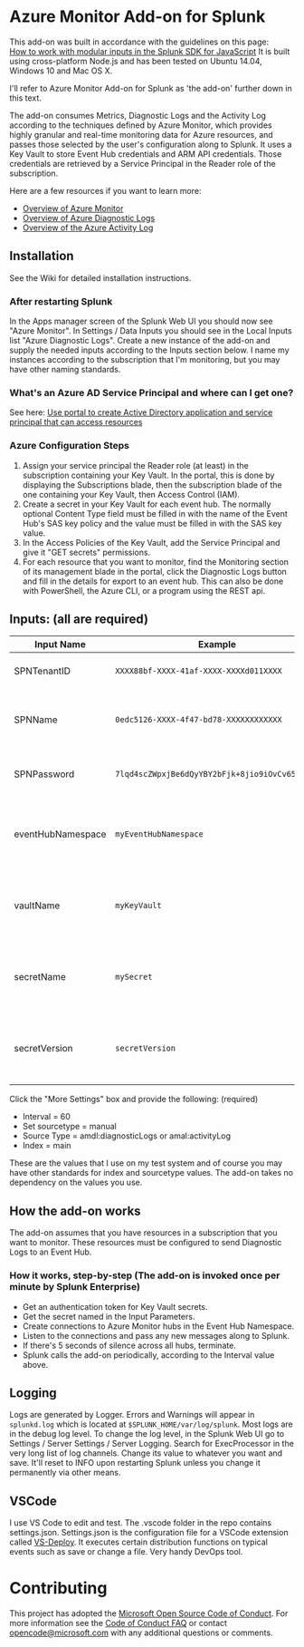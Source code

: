 # Azure Monitor Add-on for Splunk

This add-on was built in accordance with the guidelines on this page:<br/>
[How to work with modular inputs in the Splunk SDK for JavaScript](http://dev.splunk.com/view/javascript-sdk/SP-CAAAEXM) It is built using cross-platform Node.js and has been tested on Ubuntu 14.04, Windows 10 and Mac OS X.

I'll refer to Azure Monitor Add-on for Splunk as 'the add-on' further down in this text.

The add-on consumes Metrics, Diagnostic Logs and the Activity Log according to the techniques defined by Azure Monitor, which provides highly granular and real-time monitoring data for Azure resources, and passes those selected by the user's configuration along to Splunk. It uses a Key Vault to store Event Hub credentials and ARM API credentials. Those credentials are retrieved by a Service Principal in the Reader role of the subscription. 

Here are a few resources if you want to learn more:<br/>
* [Overview of Azure Monitor](https://docs.microsoft.com/en-us/azure/monitoring-and-diagnostics/monitoring-overview)
* [Overview of Azure Diagnostic Logs](https://docs.microsoft.com/en-us/azure/monitoring-and-diagnostics/monitoring-overview-of-diagnostic-logs)
* [Overview of the Azure Activity Log](https://docs.microsoft.com/en-us/azure/monitoring-and-diagnostics/monitoring-overview-activity-logs)

## Installation

See the Wiki for detailed installation instructions.

### After restarting Splunk
In the Apps manager screen of the Splunk Web UI you should now see "Azure Monitor". In Settings / Data Inputs you should see in the Local Inputs list "Azure Diagnostic Logs". Create a new instance of the add-on and supply the needed inputs according to the Inputs section below. I name my instances according to the subscription that I'm monitoring, but you may have other naming standards.

### What's an Azure AD Service Principal and where can I get one?
See here: [Use portal to create Active Directory application and service principal that can access resources](https://docs.microsoft.com/en-us/azure/azure-resource-manager/resource-group-create-service-principal-portal)<br/>

### Azure Configuration Steps

1. Assign your service principal the Reader role (at least) in the subscription containing your Key Vault. In the portal, this is done by displaying the Subscriptions blade, then the subscription blade of the one containing your Key Vault, then Access Control (IAM). 
2. Create a secret in your Key Vault for each event hub. The normally optional Content Type field must be filled in with the name of the Event Hub's SAS key policy and the value must be filled in with the SAS key value.
3. In the Access Policies of the Key Vault, add the Service Principal and give it "GET secrets" permissions.
4. For each resource that you want to monitor, find the Monitoring section of its management blade in the portal, click the Diagnostic Logs button and fill in the details for export to an event hub. This can also be done with PowerShell, the Azure CLI, or a program using the REST api.

## Inputs: (all are required)

| Input Name | Example | Notes |
|------------|---------|-------|
| SPNTenantID | `XXXX88bf-XXXX-41af-XXXX-XXXXd011XXXX` | your Azure AD tenant id |
| SPNName | `0edc5126-XXXX-4f47-bd78-XXXXXXXXXXXX` | your Service Principal Application ID |
| SPNPassword | `7lqd4scZWpxjBe6dQyYBY2bFjk+8jio9iOvCv65gf9w=` | your Service Principal password |
| eventHubNamespace | `myEventHubNamespace` | the namespace of the event hub receiving logs |
| vaultName | `myKeyVault` | Name of the key vault containing your secrets |
| secretName | `mySecret` | Name of the secret containing your event hub SAS credentials |
| secretVersion | `secretVersion` | Version of the secret containing your event hub SAS credentials |

Click the "More Settings" box and provide the following: (required)
* Interval = 60
* Set sourcetype = manual
* Source Type = amdl:diagnosticLogs or amal:activityLog
* Index = main

These are the values that I use on my test system and of course you may have other standards for index and sourcetype values. The add-on takes no dependency on the values you use.

## How the add-on works
The add-on assumes that you have resources in a subscription that you want to monitor. These resources must be configured to send Diagnostic Logs to an Event Hub.<br/>

### How it works, step-by-step (The add-on is invoked once per minute by Splunk Enterprise)
* Get an authentication token for Key Vault secrets.
* Get the secret named in the Input Parameters.
* Create connections to Azure Monitor hubs in the Event Hub Namespace.
* Listen to the connections and pass any new messages along to Splunk.
* If there's 5 seconds of silence across all hubs, terminate.
* Splunk calls the add-on periodically, according to the Interval value above.

## Logging

Logs are generated by Logger. Errors and Warnings will appear in `splunkd.log` which is located at `$SPLUNK_HOME/var/log/splunk`. Most logs are in the debug log level. To change the log level, in the Splunk Web UI go to Settings / Server Settings / Server Logging. Search for ExecProcessor in the very long list of log channels. Change its value to whatever you want and save. It'll reset to INFO upon restarting Splunk unless you change it permanently via other means.

## VSCode

I use VS Code to edit and test. The .vscode folder in the repo contains settings.json. Settings.json is the configuration file for a VSCode extension called [VS-Deploy](https://github.com/mkloubert/vs-deploy). It executes certain distribution functions on typical events such as save or change a file. Very handy DevOps tool.

# Contributing

This project has adopted the [Microsoft Open Source Code of Conduct](https://opensource.microsoft.com/codeofconduct/). For more information see the [Code of Conduct FAQ](https://opensource.microsoft.com/codeofconduct/faq/) or contact [opencode@microsoft.com](mailto:opencode@microsoft.com) with any additional questions or comments.

